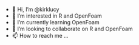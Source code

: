 - 👋 Hi, I’m @kirklucy
- 👀 I’m interested in R and OpenFoam
- 🌱 I’m currently learning OpenFoam
- 💞️ I’m looking to collaborate on R and OpenFoam
- 📫 How to reach me ...

<!---
kirklucy/kirklucy is a ✨ special ✨ repository because its `README.md` (this file) appears on your GitHub profile.
You can click the Preview link to take a look at your changes.
--->
